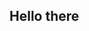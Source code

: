 ## Hello there

<!--
**Figueroa-Redpandaboss09/Figueroa-Redpandaboss09** is a ✨ _special_ ✨ repository because its `README.md` (this file) appears on your GitHub profile.

-->
